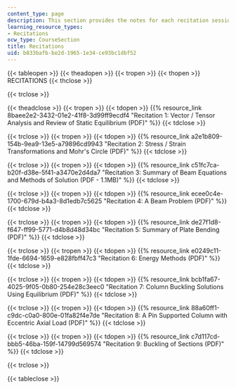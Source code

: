 ```yaml
---
content_type: page
description: This section provides the notes for each recitation session of the course.
learning_resource_types:
- Recitations
ocw_type: CourseSection
title: Recitations
uid: b833bafb-be2d-1965-1e34-ce93bc1dbf52
---
```


{{< tableopen >}}
{{< theadopen >}}
{{< tropen >}}
{{< thopen >}}
RECITATIONS
{{< thclose >}}

{{< trclose >}}

{{< theadclose >}}
{{< tropen >}}
{{< tdopen >}}
{{% resource_link 8baee2e2-3432-01e2-41f8-3d99ff9ecdf4 "Recitation 1: Vector / Tensor Analysis and Review of Static Equilibrium (PDF)" %}}
{{< tdclose >}}

{{< trclose >}}
{{< tropen >}}
{{< tdopen >}}
{{% resource_link a2e1b809-154b-9ea9-13e5-a79896cd9943 "Recitation 2: Stress / Strain Transformations and Mohr's Circle (PDF)" %}}
{{< tdclose >}}

{{< trclose >}}
{{< tropen >}}
{{< tdopen >}}
{{% resource_link c51fc7ca-b20f-d38e-5f41-a3470e2d4da7 "Recitation 3: Summary of Beam Equations and Methods of Solution (PDF - 1.1MB)" %}}
{{< tdclose >}}

{{< trclose >}}
{{< tropen >}}
{{< tdopen >}}
{{% resource_link ecee0c4e-1700-679d-b4a3-8d1edb7c5625 "Recitation 4: A Beam Problem (PDF)" %}}
{{< tdclose >}}

{{< trclose >}}
{{< tropen >}}
{{< tdopen >}}
{{% resource_link de27f1d8-f647-ff99-5771-d4b8d48d34bc "Recitation 5: Summary of Plate Bending (PDF)" %}}
{{< tdclose >}}

{{< trclose >}}
{{< tropen >}}
{{< tdopen >}}
{{% resource_link e0249c11-1fde-6694-1659-e828fbff47c3 "Recitation 6: Energy Methods (PDF)" %}}
{{< tdclose >}}

{{< trclose >}}
{{< tropen >}}
{{< tdopen >}}
{{% resource_link bcb1fa67-4025-9f05-0b80-254e28c3eec0 "Recitation 7: Column Buckling Solutions Using Equilibrium (PDF)" %}}
{{< tdclose >}}

{{< trclose >}}
{{< tropen >}}
{{< tdopen >}}
{{% resource_link 88a60ff1-c9dc-c0a0-800e-01fa82f4e7de "Recitation 8: A Pin Supported Column with Eccentric Axial Load (PDF)" %}}
{{< tdclose >}}

{{< trclose >}}
{{< tropen >}}
{{< tdopen >}}
{{% resource_link c7d117cd-bbb5-46ba-159f-14799d569574 "Recitation 9: Buckling of Sections (PDF)" %}}
{{< tdclose >}}

{{< trclose >}}

{{< tableclose >}}